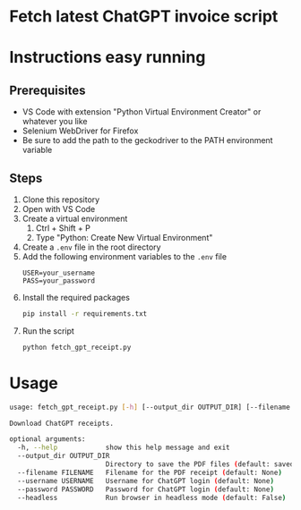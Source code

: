 # Fetch latest ChatGPT invoice script

# Instructions easy running

## Prerequisites
- VS Code with extension "Python Virtual Environment Creator" or whatever you like
- Selenium WebDriver for Firefox
- Be sure to add the path to the geckodriver to the PATH environment variable

## Steps
1. Clone this repository
2. Open with VS Code
3. Create a virtual environment
   1. <key>Ctrl</key> + <key>Shift</key> + <key>P</key>
   2. Type "Python: Create New Virtual Environment"
4. Create a `.env` file in the root directory
5. Add the following environment variables to the `.env` file
   ```env
   USER=your_username
   PASS=your_password
   ```
6. Install the required packages
   ```bash
   pip install -r requirements.txt
   ```
7. Run the script
   ```bash
   python fetch_gpt_receipt.py
   ```

# Usage
```bash
usage: fetch_gpt_receipt.py [-h] [--output_dir OUTPUT_DIR] [--filename FILENAME] [--username USERNAME] [--password PASSWORD] [--headless]

Download ChatGPT receipts.

optional arguments:
  -h, --help            show this help message and exit
  --output_dir OUTPUT_DIR
                        Directory to save the PDF files (default: saved_pdfs)
  --filename FILENAME   Filename for the PDF receipt (default: None)
  --username USERNAME   Username for ChatGPT login (default: None)
  --password PASSWORD   Password for ChatGPT login (default: None)
  --headless            Run browser in headless mode (default: False)
```